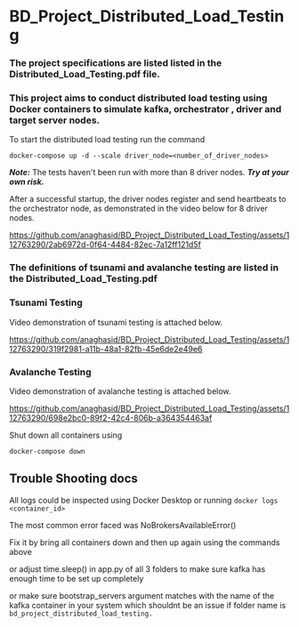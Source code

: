 # BD_Project_Distributed_Load_Testing

### The project specifications are listed listed in the Distributed_Load_Testing.pdf file.

### This project aims to conduct distributed load testing using Docker containers to simulate kafka, orchestrator , driver and target server nodes.

To start the distributed load testing run the command 

`docker-compose up -d --scale driver_node=<number_of_driver_nodes>`

***Note:*** The tests haven't been run with more than 8 driver nodes. ***Try at your own risk.***

After a successful startup, the driver nodes register and send heartbeats to the orchestrator node, as demonstrated in the video below for 8 driver nodes.

https://github.com/anaghasid/BD_Project_Distributed_Load_Testing/assets/112763290/2ab6972d-0f64-4484-82ec-7a12ff121d5f

### The definitions of tsunami and avalanche testing are listed in the Distributed_Load_Testing.pdf

### Tsunami Testing
Video demonstration of tsunami testing is attached below.

https://github.com/anaghasid/BD_Project_Distributed_Load_Testing/assets/112763290/319f2981-a11b-48a1-82fb-45e6de2e49e6

### Avalanche Testing
Video demonstration of avalanche testing is attached below.

https://github.com/anaghasid/BD_Project_Distributed_Load_Testing/assets/112763290/698e2bc0-89f2-42c4-806b-a364354463af

Shut down all containers using 

`docker-compose down`

## Trouble Shooting docs

All logs could be inspected using Docker Desktop or running `docker logs <container_id>`

The most common error faced was NoBrokersAvailableError()

Fix it by bring all containers down and then up again using the commands above

or adjust time.sleep() in app.py of all 3 folders to make sure kafka has enough time to be set up completely

or make sure bootstrap_servers argument matches with the name of the kafka container in your system which shouldnt be an issue if folder name is `bd_project_distributed_load_testing.`
